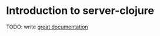 # Introduction to server-clojure

TODO: write [great documentation](http://jacobian.org/writing/what-to-write/)
